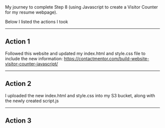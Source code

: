 My journey to complete Step 8 (using Javascript to create a Visitor Counter for my resume webpage).

Below I listed the actions I took

***
## Action 1 
Followed this website and updated my index.html and style.css file to include the new information: https://contactmentor.com/build-website-visitor-counter-javascript/
***
## Action 2
I uploaded the new index.html and style.css into my S3 bucket, along with the newly created script.js
***
## Action 3
